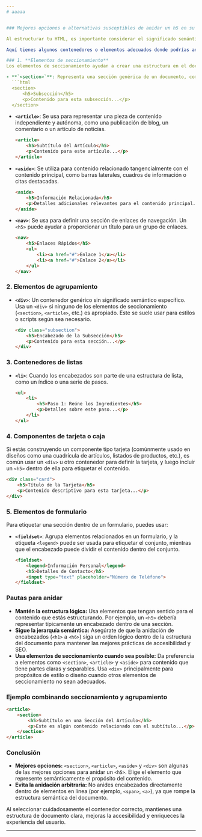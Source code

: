 ```yaml
---
# aaaaa


### Mejores opciones o alternativas susceptibles de anidar un h5 en su interior

Al estructurar tu HTML, es importante considerar el significado semántico y la jerarquía del documento, especialmente cuando usas encabezados (`<h1>` a `<h6>`). Un `<h5>` normalmente representa un encabezado de una sección en particular y no está diseñado para ser anidado en otros elementos arbitrariamente. Sin embargo, hay escenarios donde anidar un `<h5>` puede tener sentido, dependiendo del contenido y el contexto.

Aquí tienes algunos contenedores o elementos adecuados donde podrías anidar un `<h5>` de forma semántica:

### 1. **Elementos de seccionamiento**
Los elementos de seccionamiento ayudan a crear una estructura en el documento y pueden contener encabezados para definir secciones.

- **`<section>`**: Representa una sección genérica de un documento, como capítulos, encabezados, pies de página o cualquier agrupación temática.
  ```html
  <section>
      <h5>Subsección</h5>
      <p>Contenido para esta subsección...</p>
  </section>
  ```
- **`<article>`**: Se usa para representar una pieza de contenido independiente y autónoma, como una publicación de blog, un comentario o un artículo de noticias.
  ```html
  <article>
      <h5>Subtítulo del Artículo</h5>
      <p>Contenido para este artículo...</p>
  </article>
  ```
- **`<aside>`**: Se utiliza para contenido relacionado tangencialmente con el contenido principal, como barras laterales, cuadros de información o citas destacadas.
  ```html
  <aside>
      <h5>Información Relacionada</h5>
      <p>Detalles adicionales relevantes para el contenido principal...</p>
  </aside>
  ```
- **`<nav>`**: Se usa para definir una sección de enlaces de navegación. Un `<h5>` puede ayudar a proporcionar un título para un grupo de enlaces.
  ```html
  <nav>
      <h5>Enlaces Rápidos</h5>
      <ul>
          <li><a href="#">Enlace 1</a></li>
          <li><a href="#">Enlace 2</a></li>
      </ul>
  </nav>
  ```

### 2. **Elementos de agrupamiento**
- **`<div>`**: Un contenedor genérico sin significado semántico específico. Usa un `<div>` si ninguno de los elementos de seccionamiento (`<section>`, `<article>`, etc.) es apropiado. Este se suele usar para estilos o scripts según sea necesario.
  ```html
  <div class="subsection">
      <h5>Encabezado de la Subsección</h5>
      <p>Contenido para esta sección...</p>
  </div>
  ```

### 3. **Contenedores de listas**
- **`<li>`**: Cuando los encabezados son parte de una estructura de lista, como un índice o una serie de pasos.
  ```html
  <ul>
      <li>
          <h5>Paso 1: Reúne los Ingredientes</h5>
          <p>Detalles sobre este paso...</p>
      </li>
  </ul>
  ```

### 4. **Componentes de tarjeta o caja**
Si estás construyendo un componente tipo tarjeta (comúnmente usado en diseños como una cuadrícula de artículos, listados de productos, etc.), es común usar un `<div>` u otro contenedor para definir la tarjeta, y luego incluir un `<h5>` dentro de ella para etiquetar el contenido.

```html
<div class="card">
    <h5>Título de la Tarjeta</h5>
    <p>Contenido descriptivo para esta tarjeta...</p>
</div>
```

### 5. **Elementos de formulario**
Para etiquetar una sección dentro de un formulario, puedes usar:
- **`<fieldset>`**: Agrupa elementos relacionados en un formulario, y la etiqueta `<legend>` puede ser usada para etiquetar el conjunto, mientras que el encabezado puede dividir el contenido dentro del conjunto.
  ```html
  <fieldset>
      <legend>Información Personal</legend>
      <h5>Detalles de Contacto</h5>
      <input type="text" placeholder="Número de Teléfono">
  </fieldset>
  ```

### Pautas para anidar
- **Mantén la estructura lógica:** Usa elementos que tengan sentido para el contenido que estás estructurando. Por ejemplo, un `<h5>` debería representar típicamente un encabezado dentro de una sección.
- **Sigue la jerarquía semántica:** Asegúrate de que la anidación de encabezados (`<h1>` a `<h6>`) siga un orden lógico dentro de la estructura del documento para mantener las mejores prácticas de accesibilidad y SEO.
- **Usa elementos de seccionamiento cuando sea posible:** Da preferencia a elementos como `<section>`, `<article>` y `<aside>` para contenido que tiene partes claras y separables. Usa `<div>` principalmente para propósitos de estilo o diseño cuando otros elementos de seccionamiento no sean adecuados.

### Ejemplo combinando seccionamiento y agrupamiento
```html
<article>
    <section>
        <h5>Subtítulo en una Sección del Artículo</h5>
        <p>Este es algún contenido relacionado con el subtítulo...</p>
    </section>
</article>
```

### Conclusión
- **Mejores opciones:** `<section>`, `<article>`, `<aside>` y `<div>` son algunas de las mejores opciones para anidar un `<h5>`. Elige el elemento que represente semánticamente el propósito del contenido.
- **Evita la anidación arbitraria:** No anides encabezados directamente dentro de elementos en línea (por ejemplo, `<span>`, `<a>`), ya que rompe la estructura semántica del documento.

Al seleccionar cuidadosamente el contenedor correcto, mantienes una estructura de documento clara, mejoras la accesibilidad y enriqueces la experiencia del usuario.

--- 
```

